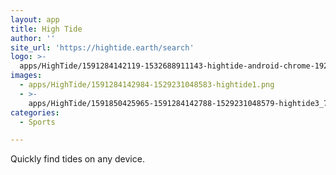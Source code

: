 ```yaml
---
layout: app
title: High Tide
author: ''
site_url: 'https://hightide.earth/search'
logo: >-
  apps/HighTide/1591284142119-1532688911143-hightide-android-chrome-192x192-b76415d8584f5c24ed4e45132b2cce42.png
images:
  - apps/HighTide/1591284142984-1529231048583-hightide1.png
  - >-
    apps/HighTide/1591850425965-1591284142788-1529231048579-hightide3_750x1334.jpg
categories:
  - Sports

---
```

Quickly find tides on any device.
